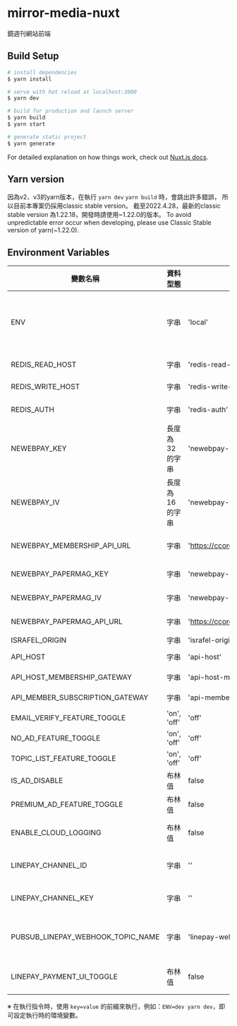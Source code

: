 # mirror-media-nuxt

鏡週刊網站前端

## Build Setup

```bash
# install dependencies
$ yarn install

# serve with hot reload at localhost:3000
$ yarn dev

# build for production and launch server
$ yarn build
$ yarn start

# generate static project
$ yarn generate
```

For detailed explanation on how things work, check out [Nuxt.js docs](https://nuxtjs.org).

## Yarn version
因為v2、v3的yarn版本，在執行 `yarn dev` `yarn build` 時，會跳出許多錯誤，
所以目前本專案仍採用classic stable version。
截至2022.4.28，最新的classic stable version 為1.22.18，開發時請使用~1.22.0的版本。
To avoid unpredictable error occur when developing, please use Classic Stable version of yarn(~1.22.0).

## Environment Variables
| 變數名稱 | 資料型態 | 初始值 | 變數說明 |
| --- | --- | --- | --- |
| ENV | 字串 | 'local' | 系統環境，目前已知有；`local`、`dev`、`staging`、`production` 和 `lighthouse` |
| REDIS_READ_HOST | 字串 | 'redis-read-host' | 讀取用的 Redis hostname or ip |
| REDIS_WRITE_HOST | 字串 | 'redis-write-host' | 寫入用的 Redis hostname or ip |
| REDIS_AUTH | 字串 | 'redis-auth' | Reids 驗證用資訊 |
| NEWEBPAY_KEY | 長度為 32 的字串 | 'newebpay-key' | 藍新支付 API key (Premium 訂閱) |
| NEWEBPAY_IV | 長度為 16 的字串 | 'newebpay-iv' | 藍新支付 API iv (Premium 訂閱) |
| NEWEBPAY_MEMBERSHIP_API_URL | 字串 | 'https://ccore.newebpay.com/MPG/mpg_gateway' | 藍新支付 API URL (Premium 訂閱) |
| NEWEBPAY_PAPERMAG_KEY | 字串 | 'newebpay-papermag-key' | 藍新支付 API key (紙本雜誌) |
| NEWEBPAY_PAPERMAG_IV | 字串 | 'newebpay-papermag-iv' | 藍新支付 API iv (紙本雜誌) |
| NEWEBPAY_PAPERMAG_API_URL | 字串 | 'https://ccore.newebpay.com/MPG/mpg_gateway' | 藍新支付 API URL (紙本雜誌) |
| ISRAFEL_ORIGIN | 字串 | 'israfel-origin' | Israfel URL |
| API_HOST | 字串 | 'api-host' | API GATEWAY URL |
| API_HOST_MEMBERSHIP_GATEWAY | 字串 | 'api-host-membership-gateway' | API GATEWAY URL |
| API_MEMBER_SUBSCRIPTION_GATEWAY | 字串 | 'api-member-subscription-gateway' | API GATEWAY URL |
| EMAIL_VERIFY_FEATURE_TOGGLE | 'on', 'off' | 'off' | |
| NO_AD_FEATURE_TOGGLE | 'on', 'off' | 'off' | |
| TOPIC_LIST_FEATURE_TOGGLE | 'on', 'off' | 'off' | |
| IS_AD_DISABLE | 布林值 | false | | |
| PREMIUM_AD_FEATURE_TOGGLE | 布林值 | false | 用 'on' 啟用的數值 ... |
| ENABLE_CLOUD_LOGGING | 布林值 | false | 開啟 gcloud/logging 行為 |
| LINEPAY_CHANNEL_ID | 字串 | '' | LINE Pay 串接所需的 channel id |
| LINEPAY_CHANNEL_KEY | 字串 | '' | LINE Pay 串接所需的 channel key |
| PUBSUB_LINEPAY_WEBHOOK_TOPIC_NAME | 字串 | 'linepay-webhook-dev' | LINE Pay 付款資訊寫入 PubSub 的主題名稱 |
| LINEPAY_PAYMENT_UI_TOGGLE | 布林值 | false | 確認付款頁 LINEPay 支付功能啟用開關 |

※ 在執行指令時，使用 `key=value` 的前綴來執行，例如：`ENV=dev yarn dev`，即可設定執行時的環境變數。
